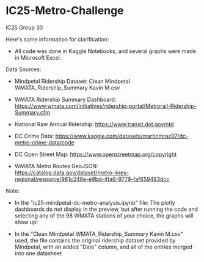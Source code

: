 # IC25-Metro-Challenge
IC25 Group 30

Here's some information for clarification:

- All code was done in Kaggle Notebooks, and several graphs were made in Microsoft Excel.


Data Sources:

- Mindpetal Ridership Dataset: Clean Mindpetal WMATA_Ridership_Summary Kavin M.csv
  
- WMATA Ridership Summary Dashboard: https://www.wmata.com/initiatives/ridership-portal/Metrorail-Ridership-Summary.cfm

- National Raw Annual Ridership: https://www.transit.dot.gov/ntd

- DC Crime Data: https://www.kaggle.com/datasets/martinmraz07/dc-metro-crime-data/code

- DC Open Street Map: https://www.openstreetmap.org/copyright

- WMATA Metro Routes GeoJSON: https://catalog.data.gov/dataset/metro-lines-regional/resource/981c248e-e9bd-4fa6-9779-faf659483dcc

Note:
  
- In the "ic25-mindpetal-dc-metro-analysis.ipynb" file: The plotly dashboards do not display in the preview, but after running the code and selecting any of the 98 WMATA stations of your choice, the graphs  will show up!

- In the "Clean Mindpetal WMATA_Ridership_Summary Kavin M.csv" used, the file contains the original ridership dataset provided by Mindpetal, with an added "Date" column, and all of the entries merged into one datasheet
